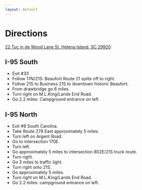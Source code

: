 ```yaml
---
layout: default
---
```


# Directions

[22 Tuc in de Wood Lane St. Helena Island, SC 29920](https://www.google.com/maps/place/22+Tuc-In-De-Woods+Ln,+St+Helena+Island,+SC+29920/@32.3646666,-80.5934625,2413m/data=!3m1!1e3!4m5!3m4!1s0x88fc6cd4e41adea1:0x3c64ae1ae655eb67!8m2!3d32.363994!4d-80.585109)

## I-95 South

- Exit #33
- Follow 17N/21S: Beaufort Route 21 splits off to right.
- Follow 21S to Business 21S to downtown historic Beaufort.
- From drawbridge go 6 miles.
- Turn right on M.L.King/Lands End Road.
- Go 2.2 miles: Campground entrance on left.

## I-95 North

- Exit #8 South Carolina.
- Take Route 278 East approximately 5 miles.
- Turn left on Argent Road.
- Go to intersection 170E.
- Turn left.
- Go approximately 5 miles to intersection 802E/21S truck route.
- Turn right.
- Go 3 miles to traffic light.
- Turn right onto 21S.
- Go approximately 5 miles.
- Turn right on M.L.King/Lands End Road.
- Go 2.2 miles: campground entrance on left.
